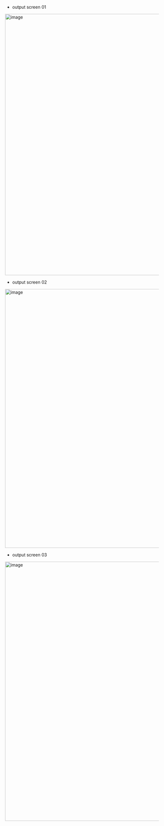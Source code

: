 
- output screen 01
<img width="1599" height="854" alt="image" src="https://github.com/user-attachments/assets/39f40cd6-2109-4be4-9aee-53c4d11dcae1" />



- output screen 02
<img width="1599" height="846" alt="image" src="https://github.com/user-attachments/assets/9e247d8a-889d-4543-ba50-9de8dd7a03e0" />




- output screen 03
<img width="1599" height="847" alt="image" src="https://github.com/user-attachments/assets/25024187-a557-4837-a114-bb9f6399ab4b" />

